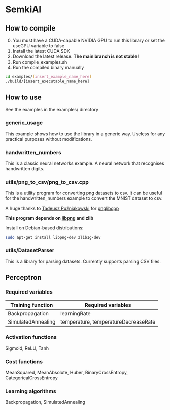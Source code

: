# SemkiAI

## How to compile

0. You must have a CUDA-capable NVIDIA GPU to run this library or set the useGPU variable to false
1. Install the latest CUDA SDK
2. Download the latest release. **The main branch is not stable!**
3. Run compile_examples.sh
4. Run the compiled binary manually
```bash
cd examples/[insert_example_name_here]
./build/[insert_executable_name_here]
```

## How to use

See the examples in the examples/ directory

### generic_usage

This example shows how to use the library in a generic way. Useless for any practical purposes without modifications.

### handwritten_numbers

This is a classic neural networks example. A neural network that recognises handwritten digits.

### utils/png_to_csv/png_to_csv.cpp

This is a utility program for converting png datasets to csv. It can be useful for the handwritten_numbers example to convert the MNIST dataset to csv.

A huge thanks to [Tadeusz Puźniakowski](https://github.com/pantadeusz) for [pnglibcpp](https://github.com/pantadeusz/pnglibcpp)

**This program depends on [libpng](http://www.libpng.org/pub/png/libpng.html) and zlib**

Install on Debian-based distributions:
```bash
sudo apt-get install libpng-dev zlib1g-dev
```

### utils/DatasetParser

This is a library for parsing datasets. Currently supports parsing CSV files.

## Perceptron

### Required variables

| Training function | Required variables |
| --- | --- |
| Backpropagation | learningRate |
| SimulatedAnnealing | temperature, temperatureDecreaseRate |

### Activation functions

Sigmoid, ReLU, Tanh

### Cost functions

MeanSquared, MeanAbsolute, Huber, BinaryCrossEntropy, CategoricalCrossEntropy

### Learning algorithms

Backpropagation, SimulatedAnnealing
